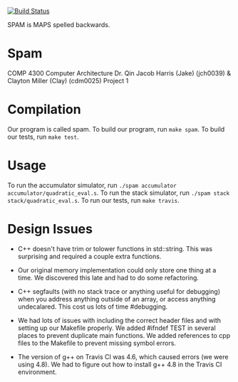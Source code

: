 [![Build Status](https://travis-ci.org/smockle/spam.svg?branch=master)](https://travis-ci.org/smockle/spam)

SPAM is MAPS spelled backwards.


Spam
====
COMP 4300 Computer Architecture
Dr. Qin
Jacob Harris (Jake) (jch0039) & Clayton Miller (Clay) (cdm0025)
Project 1


Compilation
===========
Our program is called spam.
To build our program, run `make spam`.
To build our tests, run `make test`.


Usage
=====
To run the accumulator simulator, run `./spam accumulator accumulator/quadratic_eval.s`.
To run the stack simulator, run `./spam stack stack/quadratic_eval.s`.
To run our tests, run `make travis`.


Design Issues
=============
* C++ doesn't have trim or tolower functions in std::string. This was surprising and
required a couple extra functions.

* Our original memory implementation could only store one thing at a time. We discovered
this late and had to do some refactoring.

* C++ segfaults (with no stack trace or anything useful for debugging) when you address
anything outside of an array, or access anything undecalared. This cost us lots of time
#debugging.

* We had lots of issues with including the correct header files and with setting up our
Makefile properly. We added #ifndef TEST in several places to prevent duplicate main
functions. We added references to cpp files to the Makefile to prevent missing symbol
errors.

* The version of g++ on Travis CI was 4.6, which caused errors (we were using 4.8). We
had to figure out how to install g++ 4.8 in the Travis CI environment.
